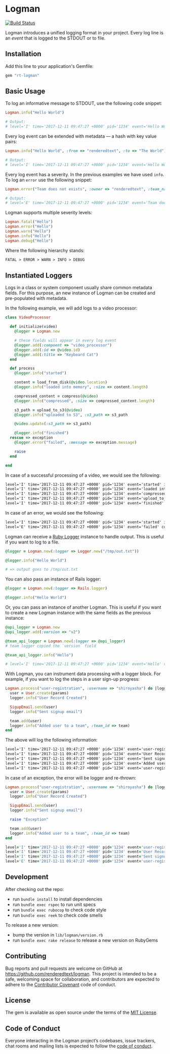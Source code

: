 # Logman

[![Build Status](https://semaphoreci.com/api/v1/renderedtext/logman/branches/master/badge.svg)](https://semaphoreci.com/renderedtext/logman)

Logman introduces a unified logging format in your project. Every log line is an
*event* that is logged to the STDOUT or to file.

## Installation

Add this line to your application's Gemfile:

```ruby
gem "rt-logman"
```

## Basic Usage

To log an informative message to STDOUT, use the following code snippet:

``` ruby
Logman.info("Hello World")

# Output:
# level='I' time='2017-12-11 09:47:27 +0000' pid='1234' event='Hello World'
```

Every log event can be extended with metadata — a hash with key value pairs:

``` ruby
Logman.info("Hello World", :from => "renderedtext", :to => "The World")

# Output:
# level='I' time='2017-12-11 09:47:27 +0000' pid='1234' event='Hello World' from='renderedtext' to='The World'
```

Every log event has a severity. In the previous examples we have used `info`. To
log an `error` use the following snippet:

``` ruby
Logman.error("Team does not exists", :owner => "renderedtext", :team_name => "z-fightes")

# Output:
# level='E' time='2017-12-11 09:47:27 +0000' pid='1234' event='Team does not exists' owner='renderedtext' team_name='z-fighters'
```

Logman supports multiple severity levels:

``` ruby
Logman.fatal("Hello")
Logman.error("Hello")
Logman.warn("Hello")
Logman.info("Hello")
Logman.debug("Hello")
```

Where the following hierarchy stands:

``` txt
FATAL > ERROR > WARN > INFO > DEBUG
```

## Instantiated Loggers

Logs in a class or system component usually share common metadata fields. For
this purpose, an new instance of Logman can be created and pre-populated with
metadata.

In the following example, we will add logs to a video processor:

``` ruby
class VideoProcessor

  def initialize(video)
    @logger = Logman.new

    # these fields will appear in every log event
    @logger.add(:compoent => "video_processor")
    @logger.add(:id => @video.id)
    @logger.add(:title => "Keyboard Cat")
  end

  def process
    @logger.info("started")

    content = load_from_disk(@video.location)
    @logger.info("loaded into memory", :size => content.length)

    compressed_content = compress(@video)
    @logger.info("compressed", :size => compressed_content.length)

    s3_path = upload_to_s3(@video)
    @logger.info("uploaded to S3", :s3_path => s3_path

    @video.update(:s3_path => s3_path)

    @logger.info("finished")
  rescue => exception
    @logger.error("failed", :message => exception.message)

    raise
  end

end
```

In case of a successful processing of a video, we would see the following:

``` txt
level='I' time='2017-12-11 09:47:27 +0000' pid='1234' event='started' id='31312' title='Keyboard Cat' component='video_processor'
level='I' time='2017-12-11 09:47:27 +0000' pid='1234' event='loaded into memory' component='video_processor' id='31312' title='Keyboard Cat' size='3123131312'
level='I' time='2017-12-11 09:47:27 +0000' pid='1234' event='compressed' component='video_processor' id='31312' title='Keyboard Cat' size='12312312'
level='I' time='2017-12-11 09:47:27 +0000' pid='1234' event='upload_to_s3' component='video_processor' id='31312' title='Keyboard Cat' s3_path='s3://random'
level='I' time='2017-12-11 09:47:27 +0000' pid='1234' event='finished' component='video_processor' id='31312' title='Keyboard Cat'
```

In case of an error, we would see the following:

``` txt
level='I' time='2017-12-11 09:47:27 +0000' pid='1234' event='started' id='31312' title='Keyboard Cat' component='video_processor'
level='E' time='2017-12-11 09:47:27 +0000' pid='1234' event='failed' component='video_processor' id='31312' title='Keyboard Cat' message='Out of memory'
```

Logman can receive a [Ruby Logger](http://ruby-doc.org/stdlib-2.2.0/libdoc/logger/rdoc/Logger.html)
instance to handle output. This is useful if you want to log to a file.

``` ruby
@logger = Logman.new(:logger => Logger.new("/tmp/out.txt"))

@logger.info("Hello World")

# => output goes to /tmp/out.txt
```

You can also pass an instance of Rails logger:

``` ruby
@logger = Logman.new(:logger => Rails.logger)

@logger.info("Hello World")
```

Or, you can pass an instance of another Logman. This is useful if you want to
create a new Logman instance with the same fields as the previous instance:

``` ruby
@api_logger = Logman.new
@api_logger.add(:version => "v2")

@team_api_logger = Logman.new(:logger => @api_logger)
# team logger copied the `version` field

@team_api_logger.info("Hello")

# level='I' time='2017-12-11 09:47:27 +0000' pid='1234' event='Hello' version='v2'
```

With Logman, you can instrument data processing with a logger block. For
example, if you want to log the steps in a user sign-up progress:

``` ruby
Logman.process("user-registration", :username => "shiroyasha") do |logger|
  user = User.create(params)
  logger.info("User Record Created")

  SigupEmail.send(user)
  logger.info("Sent signup email")

  team.add(user)
  logger.info("Added user to a team", :team_id => team)
end
```

The above will log the following information:

``` txt
level='I' time='2017-12-11 09:47:27 +0000' pid='1234' event='user-registration-started' username='shiroyasha'
level='I' time='2017-12-11 09:47:27 +0000' pid='1234' event='User Record Created' username='shiroyasha'
level='I' time='2017-12-11 09:47:27 +0000' pid='1234' event='Sent signup email' username='shiroyasha'
level='I' time='2017-12-11 09:47:27 +0000' pid='1234' event='Added user to a team' username='shiroyasha' team_id='312'
level='I' time='2017-12-11 09:47:27 +0000' pid='1234' event='user-registration-finished' username='shiroyasha'
```

In case of an exception, the error will be logger and re-thrown:

``` ruby
Logman.process("user-registration", :username => "shiroyasha") do |logger|
  user = User.create(params)
  logger.info("User Record Created")

  SigupEmail.send(user)
  logger.info("Sent signup email")

  raise "Exception"

  team.add(user)
  logger.info("Added user to a team", :team_id => team)
end
```

``` ruby
level='I' time='2017-12-11 09:47:27 +0000' pid='1234' event='user-registration-started' username='shiroyasha'
level='I' time='2017-12-11 09:47:27 +0000' pid='1234' event='User Record Created' username='shiroyasha'
level='I' time='2017-12-11 09:47:27 +0000' pid='1234' event='Sent signup email' username='shiroyasha'
level='E' time='2017-12-11 09:47:27 +0000' pid='1234' event='user-registration-failed' username='shiroyasha' type='RuntimeError' message='Exception'
```

## Development

After checking out the repo:

- run `bundle install` to install dependencies
- run `bundle exec rspec` to run unit specs
- run `bundle exec rubocop` to check code style
- run `bundle exec reek` to check code smells

To release a new version:

- bump the version in `lib/logman/version.rb`
- run `bundle exec rake release` to release a new version on RubyGems

## Contributing

Bug reports and pull requests are welcome on GitHub at
https://github.com/renderedtext/logman. This project is intended to be a safe,
welcoming space for collaboration, and contributors are expected to adhere to
the [Contributor Covenant](http://contributor-covenant.org) code of conduct.

## License

The gem is available as open source under the terms of the
[MIT License](https://opensource.org/licenses/MIT).

## Code of Conduct

Everyone interacting in the Logman project’s codebases, issue trackers, chat
rooms and mailing lists is expected to follow the
[code of conduct](https://github.com/renderedtext/logman/blob/master/CODE_OF_CONDUCT.md).
